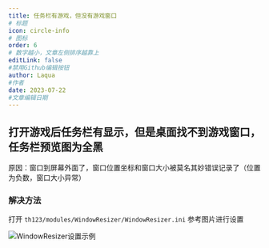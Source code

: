 ```yaml
---
title: 任务栏有游戏，但没有游戏窗口
# 标题
icon: circle-info
# 图标
order: 6
# 数字越小，文章左侧排序越靠上
editLink: false
#禁用Github编辑按钮
author: Laqua
#作者
date: 2023-07-22
#文章编辑日期
---
```


## **打开游戏后任务栏有显示，但是桌面找不到游戏窗口，任务栏预览图为全黑**

原因：窗口到屏幕外面了，窗口位置坐标和窗口大小被莫名其妙错误记录了（位置为负数，窗口大小异常）

### **解决方法**

打开 ```th123/modules/WindowResizer/WindowResizer.ini``` 参考图片进行设置

![WindowResizer设置示例](https://img.514.live/img/202307222352172.png)
